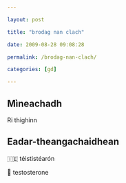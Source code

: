 ```yaml
---

layout: post

title: "brodag nan clach"

date: 2009-08-28 09:08:28

permalink: /brodag-nan-clach/

categories: [gd]

---
```


## Mìneachadh

Ri thighinn

## Eadar-theangachaidhean

&#x1f1ee;&#x1f1ea; téististéarón

&#x1f3f4;&#xe0067;&#xe0062;&#xe0065;&#xe006e;&#xe0067;&#xe007f; testosterone